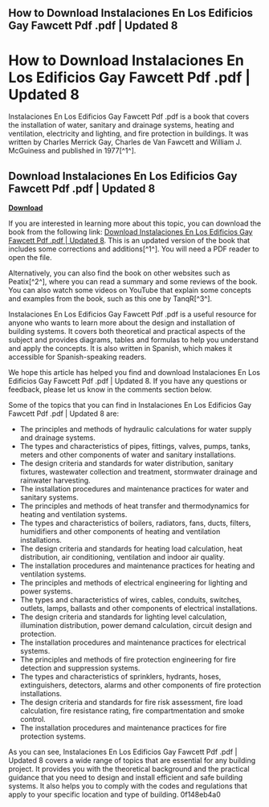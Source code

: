 ## How to Download Instalaciones En Los Edificios Gay Fawcett Pdf .pdf | Updated 8

  
# How to Download Instalaciones En Los Edificios Gay Fawcett Pdf .pdf | Updated 8
 
Instalaciones En Los Edificios Gay Fawcett Pdf .pdf is a book that covers the installation of water, sanitary and drainage systems, heating and ventilation, electricity and lighting, and fire protection in buildings. It was written by Charles Merrick Gay, Charles de Van Fawcett and William J. McGuiness and published in 1977[^1^].
 
## Download Instalaciones En Los Edificios Gay Fawcett Pdf .pdf | Updated 8


[**Download**](https://distlittblacem.blogspot.com/?l=2tKLSj)

 
If you are interested in learning more about this topic, you can download the book from the following link: [Download Instalaciones En Los Edificios Gay Fawcett Pdf .pdf | Updated 8](https://gartuocarsaigui.wixsite.com/frucinenor/post/download-instalaciones-en-los-edificios-gay-fawcett-pdf-pdf-updated-8). This is an updated version of the book that includes some corrections and additions[^1^]. You will need a PDF reader to open the file.
 
Alternatively, you can also find the book on other websites such as Peatix[^2^], where you can read a summary and some reviews of the book. You can also watch some videos on YouTube that explain some concepts and examples from the book, such as this one by TanqR[^3^].
 
Instalaciones En Los Edificios Gay Fawcett Pdf .pdf is a useful resource for anyone who wants to learn more about the design and installation of building systems. It covers both theoretical and practical aspects of the subject and provides diagrams, tables and formulas to help you understand and apply the concepts. It is also written in Spanish, which makes it accessible for Spanish-speaking readers.
 
We hope this article has helped you find and download Instalaciones En Los Edificios Gay Fawcett Pdf .pdf | Updated 8. If you have any questions or feedback, please let us know in the comments section below.
  
Some of the topics that you can find in Instalaciones En Los Edificios Gay Fawcett Pdf .pdf | Updated 8 are:
 
- The principles and methods of hydraulic calculations for water supply and drainage systems.
- The types and characteristics of pipes, fittings, valves, pumps, tanks, meters and other components of water and sanitary installations.
- The design criteria and standards for water distribution, sanitary fixtures, wastewater collection and treatment, stormwater drainage and rainwater harvesting.
- The installation procedures and maintenance practices for water and sanitary systems.
- The principles and methods of heat transfer and thermodynamics for heating and ventilation systems.
- The types and characteristics of boilers, radiators, fans, ducts, filters, humidifiers and other components of heating and ventilation installations.
- The design criteria and standards for heating load calculation, heat distribution, air conditioning, ventilation and indoor air quality.
- The installation procedures and maintenance practices for heating and ventilation systems.
- The principles and methods of electrical engineering for lighting and power systems.
- The types and characteristics of wires, cables, conduits, switches, outlets, lamps, ballasts and other components of electrical installations.
- The design criteria and standards for lighting level calculation, illumination distribution, power demand calculation, circuit design and protection.
- The installation procedures and maintenance practices for electrical systems.
- The principles and methods of fire protection engineering for fire detection and suppression systems.
- The types and characteristics of sprinklers, hydrants, hoses, extinguishers, detectors, alarms and other components of fire protection installations.
- The design criteria and standards for fire risk assessment, fire load calculation, fire resistance rating, fire compartmentation and smoke control.
- The installation procedures and maintenance practices for fire protection systems.

As you can see, Instalaciones En Los Edificios Gay Fawcett Pdf .pdf | Updated 8 covers a wide range of topics that are essential for any building project. It provides you with the theoretical background and the practical guidance that you need to design and install efficient and safe building systems. It also helps you to comply with the codes and regulations that apply to your specific location and type of building.
 0f148eb4a0

